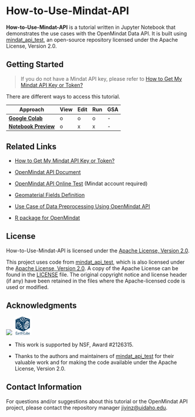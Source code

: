 # How-to-Use-Mindat-API

**How-to-Use-Mindat-API** is a tutorial written in Jupyter Notebook that demonstrates the use cases with the OpenMindat Data API. It is built using [mindat_api_test](https://github.com/jolyonralph/mindat_api_test), an open-source repository licensed under the Apache License, Version 2.0.

## Getting Started

> If you do not have a Mindat API key, please refer to [How to Get My Mindat API Key or Token?](https://www.mindat.org/a/how_to_get_my_mindat_api_key)

There are different ways to access this tutorial.

| Approach          | View | Edit | Run | GSA |
|-------------------|----------------|--------|-----|-----|
| [**Google Colab**](https://colab.research.google.com/github/ChuBL/How-to-Use-Mindat-API/blob/main/How_to_Use_Mindat_API.ipynb) |       o        |   o    |  o  | - |
| [**Notebook Preview**](https://github.com/ChuBL/How-to-Use-Mindat-API/blob/main/How_to_Use_Mindat_API.ipynb)    |       o        |   x    |  x  | - |


## Related Links

- [How to Get My Mindat API Key or Token?](https://www.mindat.org/a/how_to_get_my_mindat_api_key)

- [OpenMindat API Document](https://api.mindat.org/schema/redoc/)

- [OpenMindat API Online Test](https://api.mindat.org/) (Mindat account required)

- [Geomaterial Fields Definition](https://github.com/smrgeoinfo/How-to-Use-Mindat-API/blob/main/geomaterialfields.csv)

- [Use Case of Data Preprocessing Using OpenMindat API](https://github.com/ChuBL/3DHeatmapDataPreprosses)

- [R package for OpenMindat](https://github.com/quexiang/OpenMindat)

## License

How-to-Use-Mindat-API is licensed under the [Apache License, Version 2.0](LICENSE).

This project uses code from [mindat_api_test](https://github.com/jolyonralph/mindat_api_test), which is also licensed under the [Apache License, Version 2.0](http://www.apache.org/licenses/LICENSE-2.0). A copy of the Apache License can be found in the [LICENSE](LICENSE) file. The original copyright notice and license header (if any) have been retained in the files where the Apache-licensed code is used or modified.

## Acknowledgments
<p float="left">
	<img src="./Fig/NSF_Official_logo_High_Res_1200ppi.png"  width="10%">
	<img src="./Fig/EarthCube-Newblue-perfect_square.png"  width="10%">
</p>

- This work is supported by NSF, Award #2126315.

- Thanks to the authors and maintainers of [mindat_api_test](https://github.com/jolyonralph/mindat_api_test) for their valuable work and for making the code available under the Apache License, Version 2.0.

## Contact Information
For questions and/or suggestions about this tutorial or the OpenMindat API project, please contact the repository manager jiyinz@uidaho.edu.

